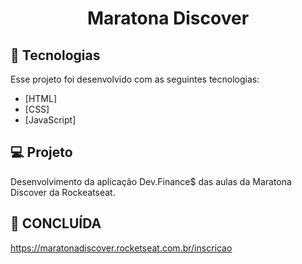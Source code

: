 <h1 align="center">
    Maratona Discover <br>
    
</h1>

## :rocket: Tecnologias

Esse projeto foi desenvolvido com as seguintes tecnologias:

- [HTML]
- [CSS]
- [JavaScript]

## :computer: Projeto

Desenvolvimento da aplicação Dev.Finance$ das aulas da Maratona Discover da Rockeatseat.

## :tada: CONCLUÍDA

https://maratonadiscover.rocketseat.com.br/inscricao

